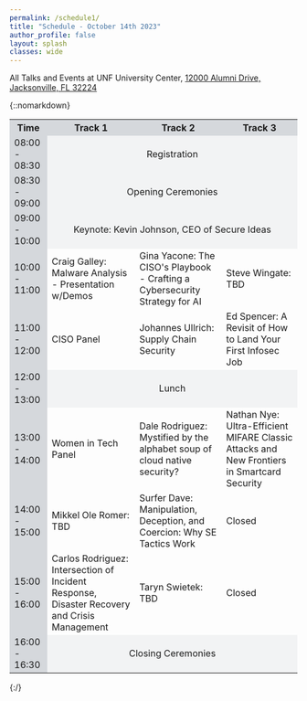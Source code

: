 ```yaml
---
permalink: /schedule1/
title: "Schedule - October 14th 2023"
author_profile: false
layout: splash
classes: wide
---
```


All Talks and Events at UNF University Center, [12000 Alumni Drive, Jacksonville, FL 32224](https://www.unf.edu/universitycenter/directions.html)

{::nomarkdown} 
<table>
    <tr>
        <th style='background-color:#D5D8DC; text-align:center; vertical-align:middle'>Time</th>
        <th style='background-color:#D5D8DC; text-align:center; vertical-align:middle'>Track 1</th>
        <th style='background-color:#D5D8DC; text-align:center; vertical-align:middle'>Track 2</th>
        <th style='background-color:#D5D8DC; text-align:center; vertical-align:middle'>Track 3</th>
    </tr>
    <tr>
        <td style='background-color:#D5D8DC;'>08:00 - 08:30</td>
        <td colspan="3" style='background-color:#F2F3F4; text-align:center; vertical-align:middle'>Registration</td>
    </tr>
    <tr>
        <td style='background-color:#D5D8DC;'>08:30 - 09:00</td>
        <td colspan="3" style='background-color:#F2F3F4; text-align:center; vertical-align:middle'>Opening Ceremonies</td>
    </tr>
    <tr>
        <td style='background-color:#D5D8DC;'>09:00 - 10:00</td>
        <td colspan="3" style='background-color:#F2F3F4; text-align:center; vertical-align:middle'>Keynote: Kevin Johnson, CEO of Secure Ideas</td>
    </tr>
    <tr>
        <td style='background-color:#D5D8DC;'>10:00 - 11:00</td>
        <td>Craig Galley: Malware Analysis - Presentation w/Demos</td>
        <td>Gina Yacone: The CISO's Playbook - Crafting a Cybersecurity Strategy for AI</td>
        <td>Steve Wingate: TBD</td>
    </tr>
    <tr>
        <td style='background-color:#D5D8DC;'>11:00 - 12:00</td>
        <td>CISO Panel</td>
        <td>Johannes Ullrich: Supply Chain Security</td>
        <td>Ed Spencer:  A Revisit of How to Land Your First Infosec Job</td>
    </tr>
    <tr>
        <td style='background-color:#D5D8DC;'>12:00 - 13:00</td>
        <td colspan="3" style='background-color:#F2F3F4; text-align:center; vertical-align:middle'>Lunch</td>
    </tr>
    <tr>
        <td style='background-color:#D5D8DC;'>13:00 - 14:00</td>
        <td>Women in Tech Panel</td>
        <td>Dale Rodriguez: Mystified by the alphabet soup of cloud native security?</td>
        <td>Nathan Nye: Ultra-Efficient MIFARE Classic Attacks and New Frontiers in Smartcard Security</td>
    </tr>
    <tr>
        <td style='background-color:#D5D8DC;'>14:00 - 15:00</td>
        <td>Mikkel Ole Romer: TBD</td>
        <td>Surfer Dave: Manipulation, Deception, and Coercion: Why SE Tactics Work</td>
        <td>Closed</td>
    </tr>
    <tr>
        <td style='background-color:#D5D8DC;'>15:00 - 16:00</td>
        <td>Carlos Rodriguez: Intersection of Incident Response, Disaster Recovery and Crisis Management</td>
        <td>Taryn Swietek: TBD</td>
        <td>Closed</td>
    </tr>
    <tr>
        <td style='background-color:#D5D8DC;'>16:00 - 16:30</td>
        <td colspan="3" style='background-color:#F2F3F4; text-align:center; vertical-align:middle'>Closing Ceremonies</td>
    </tr>
</table>
{:/}